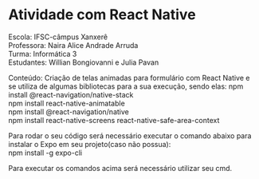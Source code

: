 # Atividade com React Native

Escola: IFSC-câmpus Xanxerê                                                                                                                                     
Professora: Naira Alice Andrade Arruda                                                                                                                              
Turma: Informática 3                                                                                                                                                   
Estudantes: Willian Bongiovanni e Julia Pavan                                                                                                                    
                                                                               
Conteúdo: Criação de telas animadas para formulário com React Native e se utiliza de algumas bibliotecas para a sua execução, sendo elas:
npm install @react-navigation/native-stack                                                                                              
npm install react-native-animatable                                                                                           
npm install @react-navigation/native                                                                                          
npm install react-native-screens react-native-safe-area-context                                                          

Para rodar o seu código será necessário executar o comando abaixo para instalar o Expo em seu projeto(caso não possua):                                     
npm install -g expo-cli                                                                   
                                          
Para executar os comandos acima será necessário utilizar seu cmd.  
